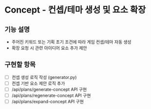 # Concept - 컨셉/테마 생성 및 요소 확장

## 기능 설명
- 주어진 키워드 또는 기획 초기 조건에 따라 게임 컨셉/테마 자동 생성
- 확장 요청 시 관련 아이디어 요소 추가 제안

## 구현할 항목
- [ ] 컨셉 생성 로직 작성 (generator.py)
- [ ] 컨셉 기반 요소 제안 로직 추가
- [ ] /api/plans/generate-concept API 구현
- [ ] /api/plans/regenerate-concept API 구현
- [ ] /api/plans/expand-concept API 구현
